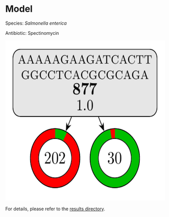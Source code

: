 
# Model

Species: *Salmonella enterica*

Antibiotic: Spectinomycin

<img src="./model.png" width=500 height=500 />

For details, please refer to the [results directory](../../../../../results/cart_b/salmonella%20enterica/spectinomycin/repeat_6/).

